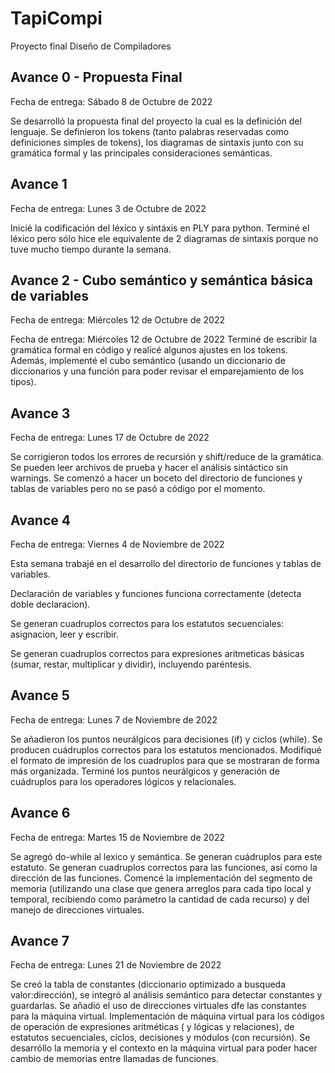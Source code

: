 # TapiCompi
 Proyecto final Diseño de Compiladores

## Avance 0 - Propuesta  Final
Fecha de entrega: Sábado 8 de Octubre de 2022

Se desarrolló la propuesta final del proyecto la cual es la definición del lenguaje. Se definieron los tokens (tanto palabras reservadas como definiciones simples de tokens), los diagramas de sintaxis junto con su gramática formal y las principales consideraciones semánticas.

## Avance 1
Fecha de entrega: Lunes 3 de Octubre de 2022

Inicié la codificación del léxico y sintáxis en PLY para python. Terminé el léxico pero sólo hice ele equivalente de 2 diagramas de sintaxis porque no tuve mucho tiempo durante la semana.

## Avance 2 - Cubo semántico y semántica básica de variables
Fecha de entrega: Miércoles 12 de Octubre de 2022

Fecha de entrega: Miércoles 12 de Octubre de 2022
Terminé de escribir la gramática formal en código y realicé algunos ajustes en los tokens. Además, implementé el cubo semántico (usando un diccionario de diccionarios y una función para poder revisar el emparejamiento de los tipos).

## Avance 3
Fecha de entrega: Lunes 17 de Octubre de 2022

Se corrigieron todos los errores de recursión y shift/reduce de la gramática. Se pueden leer archivos de prueba y hacer el análisis sintáctico sin warnings.
Se comenzó a hacer un boceto del directorio de funciones y tablas de variables pero no se pasó a código por el momento.


## Avance 4
Fecha de entrega: Viernes 4 de Noviembre de 2022

Esta semana trabajé en el desarrollo del directorio de funciones y tablas de variables. 

Declaración de variables y funciones funciona correctamente (detecta doble declaracion).

Se generan cuadruplos correctos para los estatutos secuenciales: asignacion, leer y escribir.

Se generan cuadruplos correctos para expresiones aritmeticas básicas (sumar, restar, multiplicar y dividir), incluyendo paréntesis.

## Avance 5
Fecha de entrega: Lunes 7 de Noviembre de 2022

Se añadieron los puntos neurálgicos para decisiones (if) y ciclos (while). Se producen cuádruplos correctos para los estatutos mencionados. 
Modifiqué el formato de impresión de los cuadruplos para que se mostraran de forma más organizada.
Terminé los puntos neurálgicos y generación de cuádruplos para los operadores lógicos y relacionales.


## Avance 6
Fecha de entrega: Martes 15 de Noviembre de 2022

Se agregó do-while al lexico y semántica. Se generan cuádruplos para este estatuto.
Se generan cuadruplos correctos para las funciones, así como la dirección de las funciones.
Comencé la implementación del segmento de memoria (utilizando una clase que genera arreglos para cada tipo local y temporal, recibiendo como parámetro la cantidad de cada recurso) y del manejo de direcciones virtuales.

## Avance 7
Fecha de entrega: Lunes 21 de Noviembre de 2022

Se creó la tabla de constantes (diccionario optimizado a busqueda valor:dirección), se integró al análisis semántico para detectar constantes y guardarlas. Se añadió el uso de direcciones virtuales dfe las constantes para la máquina virtual. Implementación de máquina virtual para los códigos de operación de expresiones aritméticas ( y lógicas y relaciones), de estatutos secuenciales, ciclos, decisiones y módulos (con recursión). Se desarróllo la memoria y el contexto en la máquina virtual para poder hacer cambio de memorias entre llamadas de funciones.